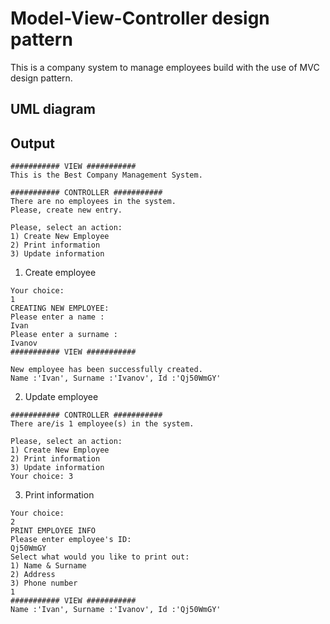 # Model-View-Controller design pattern
This is a company system to manage employees build with the use of MVC design pattern. 

## UML diagram
<link>

## Output
```
########### VIEW ###########
This is the Best Company Management System.

########### CONTROLLER ###########
There are no employees in the system. 
Please, create new entry.

Please, select an action:
1) Create New Employee
2) Print information
3) Update information
```

1) Create employee
```
Your choice: 
1
CREATING NEW EMPLOYEE: 
Please enter a name :
Ivan
Please enter a surname :
Ivanov
########### VIEW ###########

New employee has been successfully created.
Name :'Ivan', Surname :'Ivanov', Id :'Qj50WmGY'
```

2) Update employee
```
########### CONTROLLER ###########
There are/is 1 employee(s) in the system. 

Please, select an action:
1) Create New Employee
2) Print information
3) Update information
Your choice: 3
```

3) Print information
```
Your choice: 
2
PRINT EMPLOYEE INFO
Please enter employee's ID: 
Qj50WmGY
Select what would you like to print out:
1) Name & Surname
2) Address
3) Phone number
1
########### VIEW ###########
Name :'Ivan', Surname :'Ivanov', Id :'Qj50WmGY'
```
